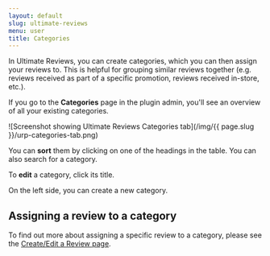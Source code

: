 ```yaml
---
layout: default
slug: ultimate-reviews
menu: user
title: Categories
---
```

In Ultimate Reviews, you can create categories, which you can then assign your reviews to. This is helpful for grouping similar reviews together (e.g. reviews received as part of a specific promotion, reviews received in-store, etc.).

If you go to the **Categories** page in the plugin admin, you'll see an overview of all your existing categories.

![Screenshot showing Ultimate Reviews Categories tab](/img/{{ page.slug }}/urp-categories-tab.png)

You can **sort** them by clicking on one of the headings in the table. You can also search for a category.

To **edit** a category, click its title.

On the left side, you can create a new category.

## Assigning a review to a category

To find out more about assigning a specific review to a category, please see the [Create/Edit a Review page](create).